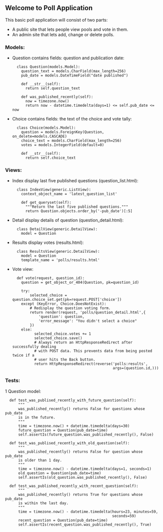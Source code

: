 ## Welcome to Poll Application

This basic poll application will consist of two parts:
- A public site that lets people view pools and vote in them.
- An admin site that lets add, change or delete polls.

### Models:
- Question contains fields: question and publication date:
  ```
    class Question(models.Model):
      question_text = models.CharField(max_length=256)
      pub_date = models.DateTimeField("date published")

      def __str__(self):
        return self.question_text

      def was_published_recently(self):
        now = timezone.now()
        return now - datetime.timedelta(days=1) <= self.pub_date <= now
  ```
- Choice contains fields: the text of the choice and vote tally:
  ```
    class Choice(models.Model):
      question = models.ForeignKey(Question, on_delete=models.CASCADE)
      choice_text = models.CharField(max_length=256)
      votes = models.IntegerField(default=0)

      def __str__(self):
        return self.choice_text
  ```

### Views:
- Index display last five published questions (question_list.html):
  ```
    class IndexView(generic.ListView):
      context_object_name = 'latest_question_list'

      def get_queryset(self):
        """Return the last five published questions."""
        return Question.objects.order_by('-pub_date')[:5]
  ```
- Detail display details of question (question_detail.html):
  ```
    class DetailView(generic.DetailView):
      model = Question
  ```
- Results display votes (results.html):
  ```
    class ResultsView(generic.DetailView):
      model = Question
      template_name = 'polls/results.html'
  ```
- Vote view:
  ```
    def vote(request, question_id):
      question = get_object_or_404(Question, pk=question_id)

      try:
          selected_choice = question.choice_set.get(pk=request.POST['choice'])
      except (KeyError, Choice.DoesNotExist):
          # Redisplay the question voting form.
          return render(request, 'polls/question_detail.html',{
              'question': question,
              'error_message': "You didn't select a choice"
          })
      else:
            selected_choice.votes += 1
            selected_choice.save()
            # Always return an HttpResponseRedirect after successfully dealing
            # with POST data. This prevents data from being posted twice if a
            # user hits the Back button.
            return HttpResponseRedirect(reverse('polls:results',
                                                args=(question.id,)))
    ```
### Tests:
1 Question model:
  ```
    def test_was_publised_recently_with_future_question(self):
        """
        was_published_recently() returns False for questions whose pub_date
        is in the future.
        """
        time = timezone.now() + datetime.timedelta(days=30)
        future_question = Question(pub_date=time)
        self.assertIs(future_question.was_published_recently(), False)

    def test_was_publised_recently_with_old_question(self):
        """
        was_published_recently() returns False for question whose pub_date
        is older than 1 day.
        """
        time = timezone.now() - datetime.timedelta(days=1, seconds=1)
        old_question = Question(pub_date=time)
        self.assertIs(old_question.was_published_recently(), False)

    def test_was_published_recently_with_recent_question(self):
        """
        was_published_recently() returns True for questions whose pub_date
        is within the last day.
        """
        time = timezone.now() - datetime.timedelta(hours=23, minutes=59,
                                                   seconds=59)
        recent_question = Question(pub_date=time)
        self.assertIs(recent_question.was_published_recently(), True)
  ```
